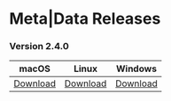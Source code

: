 # Meta|Data Releases

### Version 2.4.0

| macOS | Linux | Windows |
| --- | --- | --- |
| [Download](http://www.roland-tilgner.de/) | [Download](http://www.roland-tilgner.de/) | [Download](http://www.roland-tilgner.de/) |
